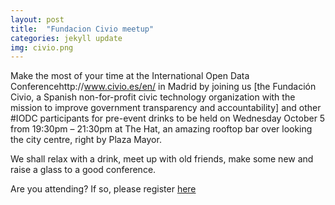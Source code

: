 ```yaml
---
layout: post
title:  "Fundacion Civio meetup"
categories: jekyll update
img: civio.png
---
```


Make the most of your time at the International Open Data Conferencehttp://www.civio.es/en/ in Madrid by joining us [the Fundación Civio, a Spanish non-for-profit civic technology organization with the mission to improve government transparency and accountability] and other #IODC participants for pre-event drinks to be held on Wednesday October 5 from 19:30pm – 21:30pm at The Hat, an amazing rooftop bar over looking the city centre, right by Plaza Mayor. 
 
We shall relax with a drink, meet up with old friends, make some new and raise a glass to a good conference. 

Are you attending? If so, please register [here](https://attending.io/events/iodc16-pre-event-meetup-hosted-by-civio)
